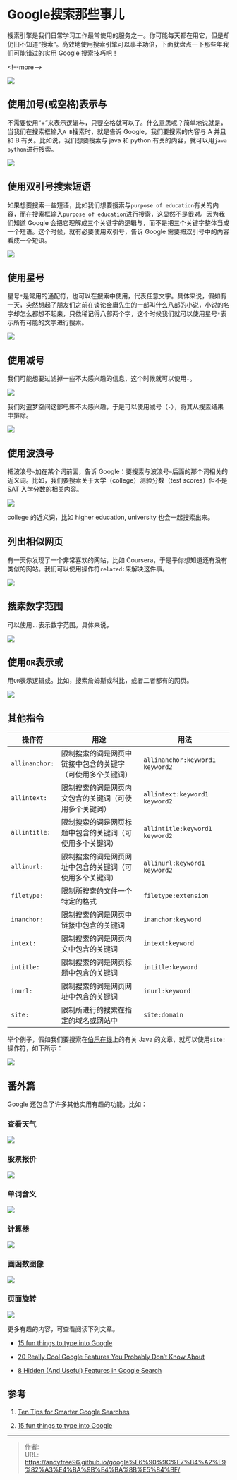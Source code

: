 # Google搜索那些事儿


搜索引擎是我们日常学习工作最常使用的服务之一。你可能每天都在用它，但是却仍旧不知道“搜索”。高效地使用搜索引擎可以事半功倍，下面就盘点一下那些年我们可能错过的实用 Google 搜索技巧吧！

&lt;!--more--&gt;

![](/images/202404/1/2.gif)

## 使用加号(或空格)表示与

不需要使用“&#43;”来表示逻辑与，只要空格就可以了。什么意思呢？简单地说就是，当我们在搜索框输入`A B`搜索时，就是告诉 Google，我们要搜索的内容与 A 并且和 B 有关。比如说，我们想要搜索与 java 和 python 有关的内容，就可以用`java python`进行搜索。

![](/images/202404/1/3.png)

## 使用双引号搜索短语

如果想要搜索一些短语，比如我们想要搜索与`purpose of education`有关的内容，而在搜索框输入`purpose of education`进行搜索，这显然不是很对。因为我们知道 Google 会把它理解成三个关键字的逻辑与，而不是把三个关键字整体当成一个短语。这个时候，就有必要使用双引号，告诉 Google 需要把双引号中的内容看成一个短语。

![](/images/202404/1/4.png)

## 使用星号

星号`*`是常用的通配符，也可以在搜索中使用，代表任意文字。具体来说，假如有一天，突然想起了朋友们之前在谈论金庸先生的一部叫什么八部的小说，小说的名字却怎么都想不起来，只依稀记得八部两个字，这个时候我们就可以使用星号`*`表示所有可能的文字进行搜索。

![](/images/202404/1/5.png)

## 使用减号

我们可能想要过滤掉一些不太感兴趣的信息，这个时候就可以使用`-`。

![](/images/202404/1/6.png)

我们对盗梦空间这部电影不太感兴趣，于是可以使用减号（`-`），将其从搜索结果中排除。

![](/images/202404/1/7.png)

## 使用波浪号

把波浪号`~`加在某个词前面，告诉 Google：要搜索与波浪号`~`后面的那个词相关的近义词。比如，我们要搜索关于大学（college）测验分数（test scores）但不是 SAT 入学分数的相关内容。

![](/images/202404/1/8.png)

college 的近义词，比如 higher education, university 也会一起搜索出来。

## 列出相似网页

有一天你发现了一个非常喜欢的网站，比如 Coursera，于是乎你想知道还有没有类似的网站。我们可以使用操作符`related:`来解决这件事。

![](/images/202404/1/9.png)

## 搜索数字范围

可以使用`..`表示数字范围。具体来说，

![](/images/202404/1/10.png)

## 使用`OR`表示或

用`OR`表示逻辑或。比如，搜索詹姆斯或科比，或者二者都有的网页。

![](/images/202404/1/11.png)

## 其他指令

| 操作符         | 用途                                                       | 用法                            |
| -------------- | ---------------------------------------------------------- | ------------------------------- |
| `allinanchor:` | 限制搜索的词是网页中链接中包含的关键字（可使用多个关键词） | `allinanchor:keyword1 keyword2` |
| `allintext:`   | 限制搜索的词是网页内文包含的关键词（可使用多个关键词）     | `allintext:keyword1 keyword2`   |
| `allintitle:`  | 限制搜索的词是网页标题中包含的关键词（可使用多个关键词）   | `allintitle:keyword1 keyword2`  |
| `allinurl:`    | 限制搜索的词是网页网址中包含的关键词（可使用多个关键词）   | `allinurl:keyword1 keyword2`    |
| `filetype:`    | 限制所搜索的文件一个特定的格式                             | `filetype:extension`            |
| `inanchor:`    | 限制搜索的词是网页中链接中包含的关键词                     | `inanchor:keyword`              |
| `intext:`      | 限制搜索的词是网页内文中包含的关键词                       | `intext:keyword`                |
| `intitle:`     | 限制搜索的词是网页标题中包含的关键词                       | `intitle:keyword`               |
| `inurl:`       | 限制搜索的词是网页网址中包含的关键词                       | `inurl:keyword`                 |
| `site:`        | 限制所进行的搜索在指定的域名或网站中                       | `site:domain`                   |

举个例子，假如我们要搜索在[伯乐在线](http://www.jobbole.com/)上的有关 Java 的文章，就可以使用`site:`操作符，如下所示：

![](/images/202404/1/12.png)

## 番外篇

Google 还包含了许多其他实用有趣的功能。比如：

### 查看天气

![](/images/202404/1/13.png)

### 股票报价

![](/images/202404/1/14.png)

### 单词含义

![](/images/202404/1/15.png)

### 计算器

![](/images/202404/1/16.png)

### 画函数图像

![](/images/202404/1/17.png)

### 页面旋转

![](/images/202404/1/18.gif)

更多有趣的内容，可查看阅读下列文章。

- [15 fun things to type into Google](https://www.theguardian.com/technology/2016/jan/21/15-fun-things-you-can-do-on-google)

- [20 Really Cool Google Features You Probably Don’t Know About](https://www.lifehack.org/articles/technology/20-really-cool-google-features-you-probably-dont-know-about.html)

- [8 Hidden (And Useful) Features in Google Search](https://www.bettercloud.com/monitor/the-academy/8-hidden-and-useful-features-in-google-search/)

## 参考

1. [Ten Tips for Smarter Google Searches](http://www.informit.com/articles/article.aspx?p=675274&amp;seqNum=1)

2. [15 fun things to type into Google](https://www.theguardian.com/technology/2016/jan/21/15-fun-things-you-can-do-on-google)


---

> 作者:   
> URL: https://andyfree96.github.io/google%E6%90%9C%E7%B4%A2%E9%82%A3%E4%BA%9B%E4%BA%8B%E5%84%BF/  

